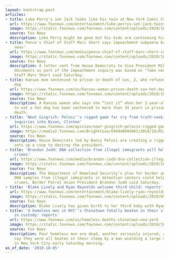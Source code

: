 ```yaml
---
layout: bootstrap-post
articles:
- title: Luke Perry's son Jack looks like his twin at New York Comic Con
  url: https://www.foxnews.com/entertainment/luke-perrys-son-jack-twins-cominc-con
  image: https://static.foxnews.com/foxnews.com/content/uploads/2019/10/jackperry.jpg
  source: Fox News
  description: Luke Perry might be gone but his kids are continuing his legacy.
- title: Pence's Chief of Staff Marc Short says impeachment subpoena based on 'fake
    news'
  url: https://www.foxnews.com/media/pence-chief-of-staff-marc-short-impeachment-subpoena-fake-news
  image: https://static.foxnews.com/foxnews.com/content/uploads/2019/10/cummings-short-schiff-AP-FOX.jpg
  source: Fox News
  description: A letter sent from House Democrats to Vice President Mike Pence requesting
    documents as part of the impeachment inquiry was based on "fake news," Chief of
    Staff Marc Short said Saturday.
- title: Kansas mom sentenced to prison in death of son, 2, who refused to eat hot
    dog
  url: https://www.foxnews.com/us/kansas-woman-prison-death-son-hot-dog
  image: https://static.foxnews.com/foxnews.com/content/uploads/2019/10/Elizabeth-Woolheater-Sedgwick-County-Sheriff.jpg
  source: Fox News
  description: A Kansas woman who says she “lost it” when her 2-year-old son refused
    to eat a hot dog has been sentenced to more than 19 years in prison for his beating
    death.
- title: 'Newt Gingrich: Pelosi''s rigged game far cry from truth-seeking impeachment
    inquiries into Nixon, Clinton'
  url: https://www.foxnews.com/opinion/newt-gingrich-pelosis-rigged-game-and-hyde-rodino-rules-for-fairness
  image: https://media2.foxnews.com/BrightCove/694940094001/2019/10/05/694940094001_6092465644001_6092461600001-vs.jpg
  source: Fox News
  description: House Democrats led by Nancy Pelosi are creating a rigged game that
    sets up a coup to destroy the president.
- title: 'Brandon Judd: DNA collection from illegal immigrants will help solve unsolved
    crimes'
  url: https://www.foxnews.com/media/brandon-judd-dna-collection-illegal-immigrants-unsolved-crimes
  image: https://static.foxnews.com/foxnews.com/content/uploads/2019/10/Judd-Cropped.jpg
  source: Fox News
  description: The Department of Homeland Security's plan for border agents to collect
    DNA samples from illegal immigrants in detention centers could help to solve unsolved
    crimes, Border Patrol Union President Brandon Judd said Saturday.
- title: 'Blake Lively and Ryan Reynolds welcome third child: reports'
  url: https://www.foxnews.com/entertainment/blake-lively-ryan-reynolds-third-child
  image: https://static.foxnews.com/foxnews.com/content/uploads/2019/05/blake-lively-ryan-reynolds-getty.jpg
  source: Fox News
  description: Blake Lively has given birth to her third baby with Ryan Reynolds.
- title: '4 homeless men in NYC''s Chinatown fatally beaten in their sleep, suspect
    in custody: reports'
  url: https://www.foxnews.com/us/homeless-deaths-chinatown-new-york
  image: https://static.foxnews.com/foxnews.com/content/uploads/2019/10/CHINA.jpg
  source: Fox News
  description: Four homeless men are dead, another seriously injured, after police
    say they were all beaten in their sleep by a man wielding a large metal object
    in New York City early Saturday morning.
as_of_date: '2019-10-05'
---
```


